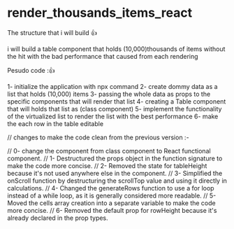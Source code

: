 # render_thousands_items_react

The structure that i will build 👍

i will build a table component that holds (10,000)thousands of items without the hit with the bad performance that caused from each rendering  

Pesudo code :👍

1- initialize the application with npx command 
2- create dommy data as a list that holds (10,000) items 
3- passing the whole data as props to the specific components that will render that list 
4- creating a Table component that will holds that list as (class component)
5- implement the functionality of the virtualized list to render the list with the best performance 
6- make the each row in the table editable 


// changes to make the code clean from the previous version :-

// 0- change the component from class component to React functional component.
// 1- Destructured the props object in the function signature to make the code more concise.
// 2- Removed the state for tableHeight because it's not used anywhere else in the component.
// 3- Simplified the onScroll function by destructuring the scrollTop value and using it directly in calculations.
// 4- Changed the generateRows function to use a for loop instead of a while loop, as it is generally considered more readable.
// 5- Moved the cells array creation into a separate variable to make the code more concise.
// 6- Removed the default prop for rowHeight because it's already declared in the prop types.